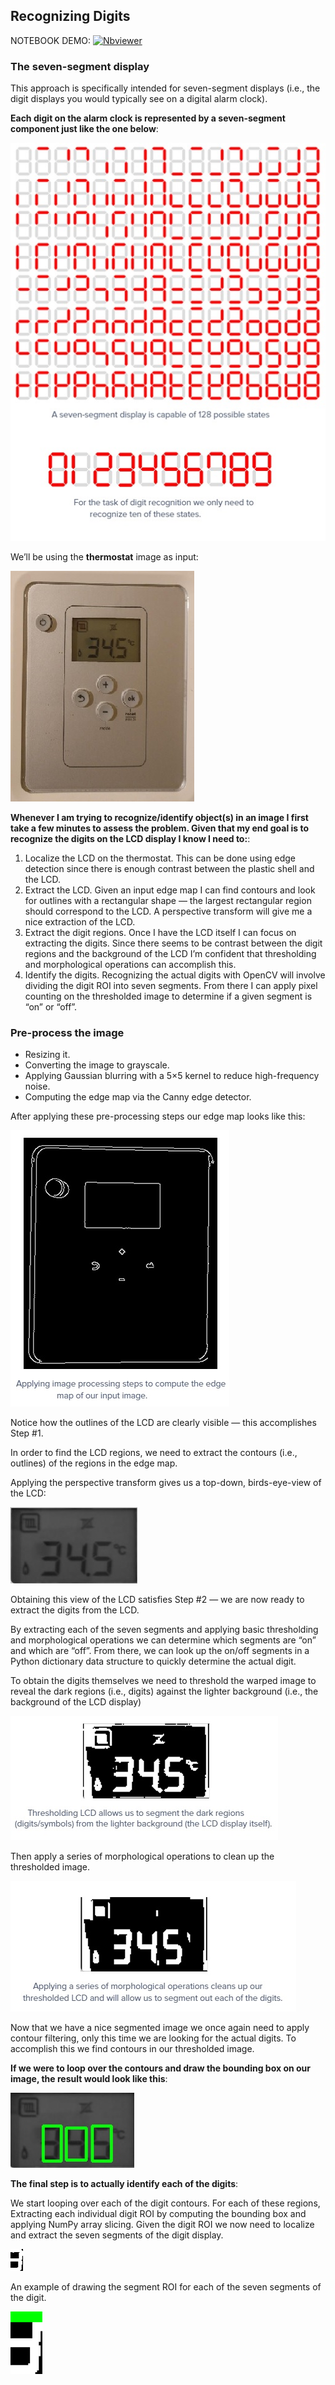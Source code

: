 ## Recognizing Digits 

NOTEBOOK DEMO:  [![Nbviewer](https://github.com/jupyter/design/blob/master/logos/Badges/nbviewer_badge.svg)](https://nbviewer.jupyter.org/github/shejz/OCR/blob/main/Recognizing%20digits%20with%20OpenCV/recognize_digits.ipynb)

### The seven-segment display
This approach is specifically intended for seven-segment displays (i.e., the digit displays you would typically see on a digital alarm clock).

**Each digit on the alarm clock is represented by a seven-segment component just like the one below**:

![](https://github.com/shejz/OCR/blob/main/Recognizing%20digits%20with%20OpenCV/seven-segment.jpg)


We’ll be using the **thermostat** image as input:

![](https://github.com/shejz/OCR/blob/main/Recognizing%20digits%20with%20OpenCV/thermostat.jpg)

**Whenever I am trying to recognize/identify object(s) in an image I first take a few minutes to assess the problem. Given that my end goal is to recognize the digits on the LCD display I know I need to:**:
1. Localize the LCD on the thermostat. This can be done using edge detection since there is enough contrast between the plastic shell and the LCD.
2. Extract the LCD. Given an input edge map I can find contours and look for outlines with a rectangular shape — the largest rectangular region should correspond to the LCD. A perspective transform will give me a nice extraction of the LCD.
3. Extract the digit regions. Once I have the LCD itself I can focus on extracting the digits. Since there seems to be contrast between the digit regions and the background of the LCD I’m confident that thresholding and morphological operations can accomplish this.
4. Identify the digits. Recognizing the actual digits with OpenCV will involve dividing the digit ROI into seven segments. From there I can apply pixel counting on the thresholded image to determine if a given segment is “on” or “off”.

### Pre-process the image

- Resizing it.
- Converting the image to grayscale.
- Applying Gaussian blurring with a 5×5 kernel to reduce high-frequency noise.
- Computing the edge map via the Canny edge detector.

After applying these pre-processing steps our edge map looks like this:

![](https://github.com/shejz/OCR/blob/main/Recognizing%20digits%20with%20OpenCV/gray-scale.jpg)

Notice how the outlines of the LCD are clearly visible — this accomplishes Step #1.

In order to find the LCD regions, we need to extract the contours (i.e., outlines) of the regions in the edge map. 

Applying the perspective transform gives us a top-down, birds-eye-view of the LCD:

![](https://github.com/shejz/OCR/blob/main/Recognizing%20digits%20with%20OpenCV/transformed.jpg)

Obtaining this view of the LCD satisfies Step #2 — we are now ready to extract the digits from the LCD.

By extracting each of the seven segments and applying basic thresholding and morphological operations we can determine which segments are “on” and which are “off”. From there, we can look up the on/off segments in a Python dictionary data structure to quickly determine the actual digit.

To obtain the digits themselves we need to threshold the warped image to reveal the dark regions (i.e., digits) against the lighter background (i.e., the background of the LCD display)

![](https://github.com/shejz/OCR/blob/main/Recognizing%20digits%20with%20OpenCV/thresh.jpg)

Then apply a series of morphological operations to clean up the thresholded image. 

![](https://github.com/shejz/OCR/blob/main/Recognizing%20digits%20with%20OpenCV/morphological.jpg)

Now that we have a nice segmented image we once again need to apply contour filtering, only this time we are looking for the actual digits. To accomplish this we find contours in our thresholded image.

**If we were to loop over the contours and draw the bounding box on our image, the result would look like this**:

![](https://github.com/shejz/OCR/blob/main/Recognizing%20digits%20with%20OpenCV/bounding_box.jpg)

**The final step is to actually identify each of the digits**:

We start looping over each of the digit contours. For each of these regions, Extracting each individual digit ROI by computing the bounding box and applying NumPy array slicing.
Given the digit ROI we now need to localize and extract the seven segments of the digit display.

![](https://github.com/shejz/OCR/blob/main/Recognizing%20digits%20with%20OpenCV/digit_reco_rois.gif)


An example of drawing the segment ROI for each of the seven segments of the digit.

![](https://github.com/shejz/OCR/blob/main/Recognizing%20digits%20with%20OpenCV/digit_reco_segments.gif)





